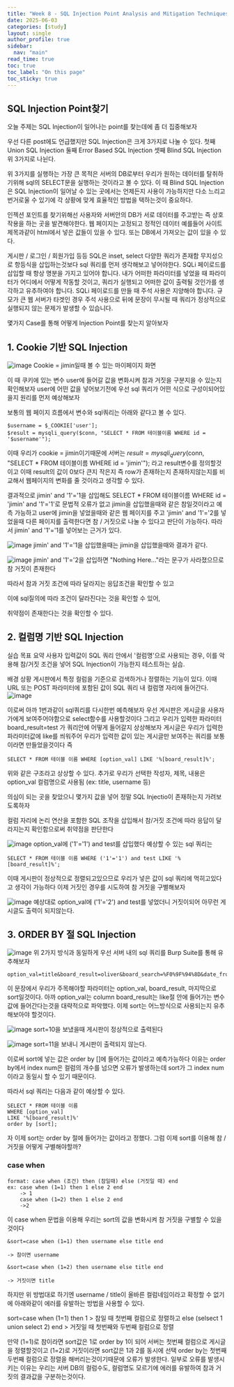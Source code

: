 ```yaml
---
title: "Week 8 - SQL Injection Point Analysis and Mitigation Techniques"
date: 2025-06-03
categories: [study]
layout: single
author_profile: true
sidebar:
  nav: "main"
read_time: true
toc: true
toc_label: "On this page"
toc_sticky: true
---
```


## SQL Injection Point찾기

오늘 주제는 SQL Injection이 일어나는 point를 찾는데에 좀 더 집중해보자

우선 다른 post에도 언급했지만 SQL Injection은 크게 3가지로 나눌 수 있다.
첫째 Union SQL Injection
둘째 Error Based SQL Injection
셋째 Blind SQL Injection
위 3가지로 나뉜다.

위 3가지를 실행하는 가장 큰 목적은 서버의 DB로부터 우리가 원하는 데이터를 탈취하기위해 sql의 SELECT문을 실행하는 것이라고 볼 수 있다.
이 때 Blind SQL Injection은 SQL Injection이 일어날 수 있는 곳에서는 언제든지 사용이 가능하지만 다소 느리고 번거로울 수 있기에 각 상황에 맞게 효율적인 방법을 택하는것이 중요하다.

인젝션 포인트를 찾기위해선 사용자와 서버안의 DB가 서로 데이터를 주고받는 즉 상호작용을 하는 곳을 발견해야한다.
웹 페이지는 고정되고 정적인 데이터 예를들어 사이트 제목과같이 html에서 넣은 값들이 있을 수 있다. 또는 DB에서 가져오는 값이 있을 수 있다.

게시판 / 로그인 / 회원가입 등등 SQL은 inset, select 다양한 쿼리가 존재함 무지성으로 항등식을 삽입하는것보다 sql 쿼리를 먼저 생각해보고 넣어야한다.
SQLi 페이로드를 삽입할 때 항상 명분을 가지고 있어야 합니다. 내가 어떠한 파라미터를 넣었을 때 파라미터가 어디에서 어떻게 작동할 것이고, 쿼리가 실행되고 어떠한 값이 출력될 것인가를 생각하고 유추하여야 합니다.
SQLi 페이로드를 만들 때 주석 사용은 지양해야 합니다. 규모가 큰 웹 서버가 타겟인 경우 주석 사용으로 뒤에 문장이 무시될 때 쿼리가 정상적으로 실행되지 않는 문제가 발생할 수 있습니다.

몇가지 Case를 통해 어떻게 Injection Point를 찾는지 알아보자


## 1. Cookie 기반 SQL Injection

![image](https://github.com/user-attachments/assets/aadb8b00-e263-4808-bc51-01ffe6129bf5)
Cookie = jimin일때 볼 수 있는 마이페이지 화면 

이 때 쿠키에 있는 변수 user에 들어갈 값을 변화시켜 참과 거짓을 구분지을 수 있는지 확인해보자
user에 어떤 값을 넣어보기전에 우선 sql 쿼리가 어떤 식으로 구성이되어있을지 원리를 먼저 예상해보자

보통의 웹 페이지 흐름에서 변수와 sql쿼리는 아래와 같다고 볼 수 있다.

```
$username = $_COOKIE['user'];
$result = mysqli_query($conn, "SELECT * FROM 테이블이름 WHERE id = '$username'");
```
이때 우리가 cookie = jimin이기때문에 서버는 
$result = mysqli_query($conn, "SELECT * FROM 테이블이름 WHERE id = 'jimin'");
라고 result변수를 정의할것이고 이때 result의 값이 0보다 큰지 작은지 즉 row가 존재하는지 존재하지않는지를 비교해서 웹페이지의 변화를 줄 것이라고 생각할 수 있다.

결과적으로 jimin' and '1'='1을 삽입해도 SELECT * FROM 테이블이름 WHERE id = 'jimin' and '1'='1'로 문법적 오류가 없고 jimin을 삽입했을때와 같은 참일것이라고 예측 가능하고 user에 jimin을 넣었을때와 같은 웹 페이지를 주고 'jimin' and '1'='2를 넣었을때 다른 페이지를 출력한다면 참 / 거짓으로 나눌 수 있다고 판단이 가능하다. 따라서 jimin' and '1'='1를 넣어보는 근거가 있다.

![image](https://github.com/user-attachments/assets/20c0386b-86c5-46bd-b690-1c49f91768f1)
jimin' and '1'='1을 삽입했을때는 jimin을 삽입했을때와 결과가 같다.

![image](https://github.com/user-attachments/assets/0336d114-4a9c-4cb0-b030-61853b197600)
jimin' and '1'='2을 삽입하면 "Nothing Here..."라는 문구가 사라졌으므로 참 거짓이 존재한다

따라서 참과 거짓 조건에 따라 달라지는 응답조건을 확인할 수 있고

이에 sql질의에 따라 조건이 달라진다는 것을 확인할 수 있어, 

취약점이 존재한다는 것을 확인할 수 있다.


## 2. 컬럼명 기반 SQL Injection

실습 목표 요약
사용자 입력값이 SQL 쿼리 안에서 '컬럼명'으로 사용되는 경우,
이를 악용해 참/거짓 조건을 넣어 SQL Injection이 가능한지 테스트하는 실습.

배경 상황
게시판에서 특정 컬럼을 기준으로 검색하거나 정렬하는 기능이 있다.
이때 URL 또는 POST 파라미터에 포함된 값이 SQL 쿼리 내 컬럼명 자리에 들어간다.
![image](https://github.com/user-attachments/assets/766b3eb2-6d26-4f6f-8b16-bbff9523d951)

이로써 아까 1번과같이 sql쿼리를 다시한번 예측해보자
우선 게시판은 게시글을 사용자가에게 보여주어야함으로 select함수를 사용할것이다 그리고 우리가 입력한 파라미터 board_result=test 가 쿼리안에 어떻게 들어갈지 상상해보자 
게시글은 우리가 입력한 파라미터값에 like를 씌워주어 우리가 입력한 값이 있는 게시글만 보여주는 쿼리를 보통이라면 만들었을것이다 즉 

```
SELECT * FROM 테이블 이름 WHERE [option_val] LIKE '%[board_result]%';
```
위와 같은 구조라고 상상할 수 있다.
추가로 우리가 선택한 작성자, 제목, 내용은 option_val	컬럼명으로 사용됨 (ex: title, username 등)

의심이 되는 곳을 찾았으니 몇가지 값을 넣어 정말 SQL Injectio이 존재하는지 가려보도록하자

컬럼 자리에 논리 연산을 포함한 SQL 조작을 삽입해서
참/거짓 조건에 따라 응답이 달라지는지 확인함으로써 취약점을 판단한다




![image](https://github.com/user-attachments/assets/274a1ca4-864c-4068-82d3-0da58cec341b)
option_val에 ('1'='1') and test를 삽입했다 예상할 수 있는 sql 쿼리는 
```
SELECT * FROM 테이블 이름 WHERE ('1'='1') and test LIKE '%[board_result]%';
```
이때 게시판이 정상적으로 정렬되고있으므로 우리가 넣은 값이 sql 쿼리에 먹히고있다고 생각이 가능하다 이제 거짓인 경우를 시도하여 참 거짓을 구별해보자

![image](https://github.com/user-attachments/assets/022f7182-861d-4eee-8400-67b6e2885893)
예상대로 option_val에 ('1'='2') and test를 넣었더니 거짓이되어 아무런 게시글도 출력이 되지않는다.


## 3. ORDER BY 절 SQL Injection

![image](https://github.com/user-attachments/assets/c41eb75b-6bbc-4e6e-831c-fa778ad024ce)
위 2가지 방식과 동일하게 우선 서버 내의 sql 쿼리를 Burp Suite를 통해 유추해보자
```
option_val=title&board_result=oliver&board_search=%F0%9F%94%8D&date_from=&date_to=&sort=title
```
이 문장에서 우리가 주목해야할 파라미터는 option_val, board_result, 마지막으로 sort일것이다.
아까 option_val는 column board_result는 like절 안에 들어가는 변수값에 들어간다는것을 대략적으로 파악했다. 이제 sort는 어느방식으로 사용되는지 유추해보아야 할것이다.


![image](https://github.com/user-attachments/assets/c748727f-2ab8-44fa-8664-dfdf320377e2)
sort=10을 보냈을때 게시판이 정상적으로 출력된다

![image](https://github.com/user-attachments/assets/0bcab527-4c26-464f-a88e-a02c19e5d004)
sort=11을 보내니 게시판이 출력되지 않는다.

이로써 sort에 넣는 값은 order by []에 들어가는 값이라고 예측가능하다 이유는 order by에서 index num은 컬럼의 개수를 넘으면 오류가 발생하는데 sort가 그 index num이라고 동일시 할 수 있기 때문이다.

따라서 sql 쿼리는  다음과 같이 예상할 수 있다.
```
SELECT * FROM 테이블 이름
WHERE [option_val]
LIKE '%[board_result]%'
order by [sort];
```
자 이제 sort는 order by 절에 들어가는 값이라고 정했다. 그럼 이제 sort를 이용해 참 / 거짓을 어떻게 구별해야할까? 

### case when
```
format: case when (조건) then (참일때) else (거짓일 때) end
ex: case when (1=1) then 1 else 2 end 
    -> 1 
    case when (1=2) then 1 else 2 end 
    ->2 
```
이 case when 문법을 이용해 우리는 sort의 값을 변화시켜 참 거짓을 구별할 수 있을것이다

```
&sort=case when (1=1) then username else title end 

-> 참이면 username 

&sort=case when (1=2) then username else title end 

-> 거짓이면 title
```
​하지만 위 방법대로 하기엔 username / title이 올바른 컬럼네임이라고 확정할 수 없기에
아래와같이 에러를 유발하는 방법을 사용할 수 있다.

sort=case when (1=1) then 1  > 참일 때 첫번째 컬럼으로 정렬하고 
else (selsect 1 union select 2) end  > 거짓일 때 첫번째와 두번째 컬럼으로 정렬

만약 (1=1)로 참이라면 sort값은 1로 order by 1이 되어 서버는 첫번째 컬럼으로 게시글을 정렬할것이고 (1=2)로 거짓이라면 sort값은 1과 2를 동시에 선택 order by는 첫번째 두번째 컬럼으로 정렬을 해버리는것이기때문에 오류가 발생한다.
일부로 오류를 발생시키는 이유는 우리는 서버 DB의 컬럼수도, 컬럼명도 모르기에 에러를 유발하여 참과 거짓의 결과값을 구분하는것이다.










